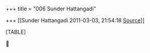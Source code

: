 +++
title = "006 Sunder Hattangadi"

+++
[[Sunder Hattangadi	2011-03-03, 21:54:18 [Source](https://groups.google.com/g/samskrita/c/6hh6DzcBTYQ)]]



[TABLE]




